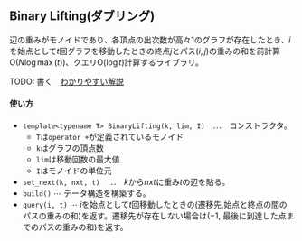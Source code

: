 ## Binary Lifting(ダブリング)

辺の重みがモノイドであり、各頂点の出次数が高々1のグラフが存在したとき、$i$を始点として$t$回グラフを移動したときの終点$j$とパス$(i,j)$の重みの和を前計算$\mathrm{O}(N \log \max(t))$、クエリ$\mathrm{O}(\log t)$計算するライブラリ。

TODO: 書く　[わかりやすい解説](https://ei1333.github.io/luzhiled/snippets/memo/doubling.html)

#### 使い方

- `template<typename T> BinaryLifting(k, lim, I)`　$\cdots$　コンストラクタ。
  - `T`は`operator +`が定義されているモノイド
  - `k`はグラフの頂点数
  - `lim`は移動回数の最大値
  - `I`はモノイドの単位元
- `set_next(k, nxt, t)`　$\cdots$　$k$から$nxt$に重み$t$の辺を貼る。
- `build()` $\cdots$ データ構造を構築する。
- `query(i, t)` $\cdots$ $i$を始点として$t$回移動したときの(遷移先,始点と終点の間のパスの重みの和)を返す。遷移先が存在しない場合は($-1$, 最後に到達した点までのパスの重みの和)を返す。
